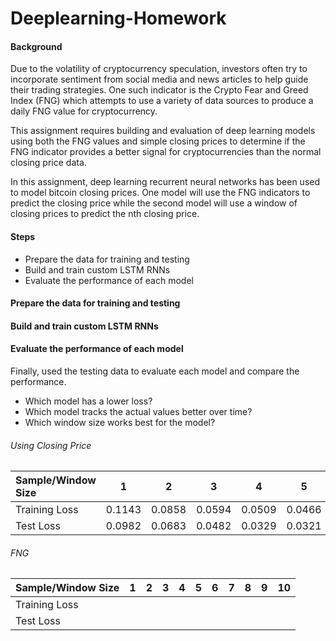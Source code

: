 # Deeplearning-Homework

#### Background

Due to the volatility of cryptocurrency speculation, investors often try to incorporate sentiment from social media and news articles to help guide their trading strategies. One such indicator is the Crypto Fear and Greed Index (FNG) which attempts to use a variety of data sources to produce a daily FNG value for cryptocurrency. 

This assignment requires building and evaluation of deep learning models using both the FNG values and simple closing prices to determine if the FNG indicator provides a better signal for cryptocurrencies than the normal closing price data.

In this assignment, deep learning recurrent neural networks has been used to model bitcoin closing prices. One model will use the FNG indicators to predict the closing price while the second model will use a window of closing prices to predict the nth closing price.

#### Steps

- Prepare the data for training and testing
- Build and train custom LSTM RNNs
- Evaluate the performance of each model

#### Prepare the data for training and testing

#### Build and train custom LSTM RNNs

#### Evaluate the performance of each model

Finally, used the testing data to evaluate each model and compare the performance.

- Which model has a lower loss?
- Which model tracks the actual values better over time?
- Which window size works best for the model?

###### Using Closing Price

| Sample/Window Size | 1 | 2 | 3 | 4 | 5 | 6 | 7 | 8 | 9 |10|
|:------------|:-:|:-:|:-:|:-:|:-:|:-:|:-:|:-:|:-:|-:|
|Training Loss|0.1143|0.0858|0.0594|0.0509|0.0466|0.0463|0.0395|0.0398|0.0335|0.0331|   
|Test Loss    |0.0982|0.0683|0.0482|0.0329|0.0321|0.0314|0.0267|0.0279|0.0263|0.0243|

###### FNG

| Sample/Window Size | 1 | 2 | 3 | 4 | 5 | 6 | 7 | 8 | 9 |10|
|:------------|:-:|:-:|:-:|:-:|:-:|:-:|:-:|:-:|:-:|-:|
|Training Loss|||||||||||  
|Test Loss    |||||||||||
